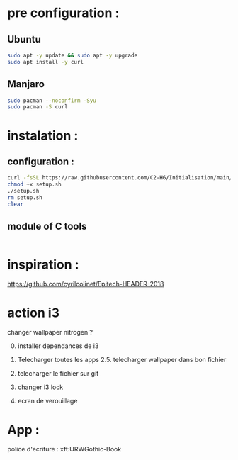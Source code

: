 
# pre configuration :

## Ubuntu
``` bash
sudo apt -y update && sudo apt -y upgrade
sudo apt install -y curl
```

## Manjaro
```bash
sudo pacman --noconfirm -Syu
sudo pacman -S curl
```

# instalation :

## configuration :
```bash
curl -fsSL https://raw.githubusercontent.com/C2-H6/Initialisation/main/init.sh -o init.sh
chmod +x setup.sh
./setup.sh
rm setup.sh
clear
```

## module of C tools
```bash

```

# inspiration :
https://github.com/cyrilcolinet/Epitech-HEADER-2018




# action i3
changer wallpaper
nitrogen ?

0. installer dependances de i3
1. Telecharger toutes les apps
2.5. telecharger wallpaper dans bon fichier
2. telecharger le fichier sur git


4. changer i3 lock
5. ecran de verouillage


# App :
police d'ecriture : xft:URWGothic-Book